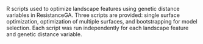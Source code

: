 R scripts used to optimize landscape features using genetic distance variables in ResistanceGA. 
Three scripts are provided: 
single surface optimization, optimization of multiple surfaces, and bootstrapping for model selection. 
Each script was run independently for each landscape feature and genetic distance variable.

